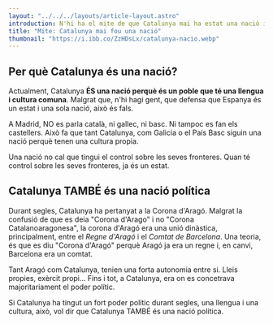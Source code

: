 ```yaml
---
layout: "../../../layouts/article-layout.astro"
introduction: N'hi ha el mite de que Catalunya mai ha estat una nació i sempre ha estat subjecte a Espanya o a Castella. Això no és cert.
title: "Mite: Catalunya mai fou una nació"
thumbnail: "https://i.ibb.co/ZzHDsLx/catalunya-nacio.webp"
---
```


## Per què Catalunya és una nació?

Actualment, Catalunya **ÉS una nació perquè és un poble que té una llengua i cultura comuna**. Malgrat que, n'hi hagi gent, que defensa que Espanya és un estat i una sola nació, això és fals.

A Madrid, NO es parla català, ni gallec, ni basc. Ni tampoc es fan els castellers. Això fa que tant Catalunya, com Galicia o el País Basc siguin una nació perquè tenen una cultura propia.

Una nació no cal que tingui el control sobre les seves fronteres. Quan té control sobre les seves fronteres, ja és un estat.

## Catalunya TAMBÉ és una nació política

Durant segles, Catalunya ha pertanyat a la Corona d'Aragó. Malgrat la confusió de que es deia "Corona d'Arago" i no "Corona Catalanoaragonesa", la corona d'Aragó era una unió dinàstica, principalment, entre el _Regne d'Aragó_ i el _Comtat de Barcelona_. Una teoria, és que es diu "Corona d'Aragó" perquè Aragó ja era un regne i, en canvi, Barcelona era un comtat.

Tant Aragó com Catalunya, tenien una forta autonomia entre si. Lleis propies, exèrcit propi...
Fins i tot, a Catalunya, era on es concetrava majoritariament el poder polític.

Si Catalunya ha tingut un fort poder polític durant segles, una llengua i una cultura, això, vol dir que Catalunya TAMBÉ és una nació política.
